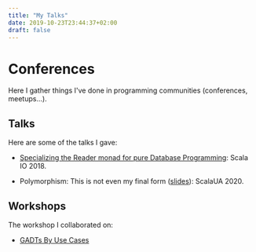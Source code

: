 ```yaml
---
title: "My Talks"
date: 2019-10-23T23:44:37+02:00
draft: false
---
```


# Conferences

Here I gather things I've done in programming communities (conferences, meetups...).

## Talks

Here are some of the talks I gave:

- [Specializing the Reader monad for pure Database Programming](https://www.youtube.com/watch?v=M-b-Hggio9g): Scala IO 2018.

- Polymorphism: This is not even my final form ([slides](/talks/polymorphism-forms/)): ScalaUA 2020.

<!-- - Polymorphism: Wait until you see my TRUE power! ([slides](/talks/advanced-polymorphism/)). -->

## Workshops

The workshop I collaborated on:

- [GADTs By Use Cases](/posts/en/gadts_by_use_cases/)
